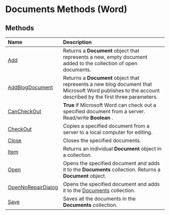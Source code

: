 
# Documents Methods (Word)

## Methods



|**Name**|**Description**|
|:-----|:-----|
|[Add](04b81417-cde9-4657-7737-90d266d05487.md)|Returns a  **Document** object that represents a new, empty document added to the collection of open documents.|
|[AddBlogDocument](d47b1b27-a5df-1c82-a8eb-6a4a2853f1ac.md)|Returns a  **Document** object that represents a new blog document that Microsoft Word publishes to the account described by the first three parameters.|
|[CanCheckOut](eaa052ff-0194-4c3f-a8e3-5a18ae77038e.md)| **True** if Microsoft Word can check out a specified document from a server. Read/write **Boolean** .|
|[CheckOut](70b89f66-7d02-ad40-d868-f6aa7b13ebdd.md)|Copies a specified document from a server to a local computer for editing.|
|[Close](0284daf3-311e-97c9-ffc6-74d63b85fdcd.md)|Closes the specified documents.|
|[Item](0777c075-b466-3ac9-312a-4e1da7c1a732.md)|Returns an individual  **Document** object in a collection.|
|[Open](9e61e9d5-58d1-833a-5f93-b87299deb400.md)|Opens the specified document and adds it to the  **Documents** collection. Returns a **Document** object.|
|[OpenNoRepairDialog](e299326e-dc8e-ab43-06fe-9b7625fb8beb.md)|Opens the specified document and adds it to the [Documents](fc4ac973-19c1-703a-5538-f4426b8b7564.md) collection.|
|[Save](547ba7a6-3ef5-10db-834d-58fc62502454.md)|Saves all the documents in the  **Documents** collection.|
